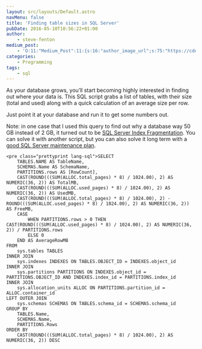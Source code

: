 ```yaml
---
layout: src/layouts/Default.astro
navMenu: false
title: 'Finding table sizes in SQL Server'
pubDate: 2016-05-10T10:56:22+01:00
author:
    - steve-fenton
medium_post:
    - 'O:11:"Medium_Post":11:{s:16:"author_image_url";s:75:"https://cdn-images-1.medium.com/fit/c/400/400/1*eXkhfEuF41g5W_xnc_ydLA.jpeg";s:10:"author_url";s:38:"https://medium.com/@steve.fenton.co.uk";s:11:"byline_name";N;s:12:"byline_email";N;s:10:"cross_link";s:3:"yes";s:2:"id";s:12:"c7f2b77839a1";s:21:"follower_notification";s:3:"yes";s:7:"license";s:19:"all-rights-reserved";s:14:"publication_id";s:2:"-1";s:6:"status";s:5:"draft";s:3:"url";s:51:"https://medium.com/@steve.fenton.co.uk/c7f2b77839a1";}'
categories:
    - Programming
tags:
    - sql
---
```


As your database grows, you’ll start becoming highly interested in finding out where your data is. This SQL script grabs a list of tables, with their size (total and used) along with a quick calculation of an average size per row.

Just point it at your database and run it to get some numbers out.

Note: in one case that I used this query to find out why a database way 50 GB instead of 2 GB, it turned out to be [SQL Server Index Fragmentation](/2018/05/sql-server-index-fragmentation/). You can solve it with another script, but you can also solve it long term with a [good SQL Server maintenance plan](/2017/05/sql-maintenance-plan-optimization/).

```
<pre class="prettyprint lang-sql">SELECT 
    TABLES.NAME AS TableName,
    SCHEMAS.Name AS SchemaName,
    PARTITIONS.rows AS [RowCount],
    CAST(ROUND(((SUM(ALLOC.total_pages) * 8) / 1024.00), 2) AS NUMERIC(36, 2)) AS TotalMB,
    CAST(ROUND(((SUM(ALLOC.used_pages) * 8) / 1024.00), 2) AS NUMERIC(36, 2)) AS UsedMB,
    CAST(ROUND(((SUM(ALLOC.total_pages) * 8) / 1024.00), 2) - ROUND(((SUM(ALLOC.used_pages) * 8) / 1024.00), 2) AS NUMERIC(36, 2)) AS FreeMB,
    CASE
        WHEN PARTITIONS.rows > 0 THEN CAST(ROUND(((SUM(ALLOC.used_pages) * 8) / 1024.00), 2) AS NUMERIC(36, 2)) / PARTITIONS.rows
        ELSE 0
    END AS AverageRowMB
FROM 
    sys.tables TABLES
INNER JOIN      
    sys.indexes INDEXES ON TABLES.OBJECT_ID = INDEXES.object_id
INNER JOIN 
    sys.partitions PARTITIONS ON INDEXES.object_id = PARTITIONS.OBJECT_ID AND INDEXES.index_id = PARTITIONS.index_id
INNER JOIN 
    sys.allocation_units ALLOC ON PARTITIONS.partition_id = ALLOC.container_id
LEFT OUTER JOIN 
    sys.schemas SCHEMAS ON TABLES.schema_id = SCHEMAS.schema_id
GROUP BY 
    TABLES.Name,
    SCHEMAS.Name,
    PARTITIONS.Rows
ORDER BY 
    CAST(ROUND(((SUM(ALLOC.total_pages) * 8) / 1024.00), 2) AS NUMERIC(36, 2)) DESC
```